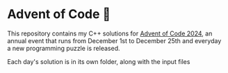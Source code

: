 # Advent of Code 🎄
This repository contains my C++ solutions for [Advent of Code 2024](https://adventofcode.com/), an annual event that runs from December 1st to December 25th and everyday a new programming puzzle is released.

Each day's solution is in its own folder, along with the input files
